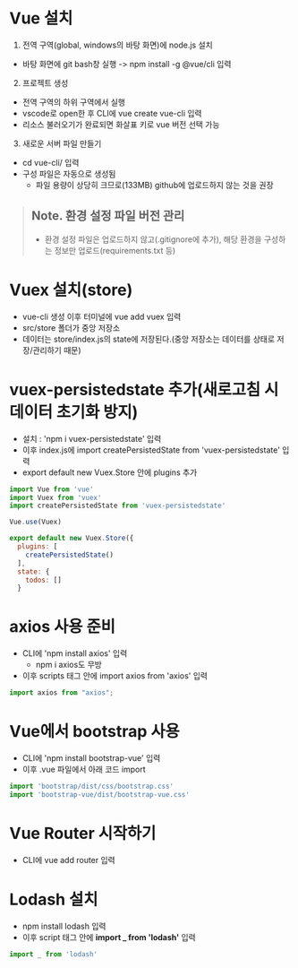 # Vue 설치

1. 전역 구역(global, windows의 바탕 화면)에 node.js 설치

- 바탕 화면에 git bash창 실행 -> npm install -g @vue/cli 입력

2. 프로젝트 생성

- 전역 구역의 하위 구역에서 실행
- vscode로 open한 후 CLI에 vue create vue-cli 입력
- 리소스 불러오기가 완료되면 화살표 키로 vue 버전 선택 가능

3. 새로운 서버 파일 만들기

- cd vue-cli/ 입력
- 구성 파일은 자동으로 생성됨
  - 파일 용량이 상당히 크므로(133MB) github에 업로드하지 않는 것을 권장

> ## Note. 환경 설정 파일 버전 관리
> - 환경 설정 파일은 업로드하지 않고(.gitignore에 추가), 해당 환경을 구성하는 정보만 업로드(requirements.txt 등)

# Vuex 설치(store)

- vue-cli 생성 이후 터미널에 vue add vuex 입력
- src/store 폴더가 중앙 저장소
- 데이터는 store/index.js의 state에 저장된다.(중앙 저장소는 데이터를 상태로 저장/관리하기 때문)

# vuex-persistedstate 추가(새로고침 시 데이터 초기화 방지)

- 설치 : 'npm i vuex-persistedstate' 입력
- 이후 index.js에 import createPersistedState from 'vuex-persistedstate' 입력
- export default new Vuex.Store 안에 plugins 추가

```js
import Vue from 'vue'
import Vuex from 'vuex'
import createPersistedState from 'vuex-persistedstate'

Vue.use(Vuex)

export default new Vuex.Store({
  plugins: [
    createPersistedState()
  ],
  state: {
    todos: []
  }
```

# axios 사용 준비

- CLI에 'npm install axios' 입력
  - npm i axios도 무방
- 이후 scripts 태그 안에 import axios from 'axios' 입력

```js
import axios from "axios";
```

# Vue에서 bootstrap 사용

- CLI에 'npm install bootstrap-vue' 입력
- 이후 .vue 파일에서 아래 코드 import

```js
import 'bootstrap/dist/css/bootstrap.css'
import 'bootstrap-vue/dist/bootstrap-vue.css'
```

# Vue Router 시작하기

- CLI에 vue add router 입력

# Lodash 설치

- npm install lodash 입력
- 이후 script 태그 안에 **import _ from 'lodash'** 입력

```js
import _ from 'lodash'
```